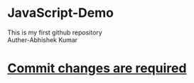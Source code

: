 # JavaScript-Demo
This is my first github repository
<br>
Auther-Abhishek Kumar
<h1><U>Commit changes are required</U></h1>
